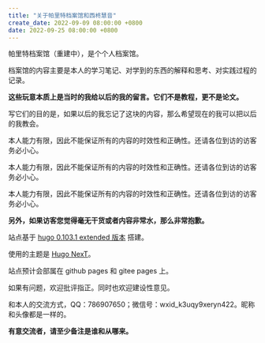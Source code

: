 ```yaml
---
title: "关于帕里特档案馆和西柊慧音"
create_date: 2022-09-09 08:00:00 +0800
date: 2022-09-25 08:00:00 +0800
---
```


帕里特档案馆（重建中），是个个人档案馆。

档案馆的内容主要是本人的学习笔记、对学到的东西的解释和思考、对实践过程的记录。

**这些玩意本质上是当时的我给以后的我的留言。它们不是教程，更不是论文。**

写它们的目的是，如果以后的我忘记了这块的内容，那么希望现在的我可以把以后的我教会。

本人能力有限，因此不能保证所有的内容的时效性和正确性。还请各位到访的访客务必小心。

本人能力有限，因此不能保证所有的内容的时效性和正确性。还请各位到访的访客务必小心。

本人能力有限，因此不能保证所有的内容的时效性和正确性。还请各位到访的访客务必小心。

**另外，如果访客您觉得毫无干货或者内容非常水，那么非常抱歉。**

站点基于 [hugo 0.103.1 extended 版本](https://github.com/gohugoio/hugo/releases) 搭建。

使用的主题是 [Hugo NexT](https://themes.gohugo.io/themes/hugo-theme-next)。

站点预计会部属在 github pages 和 gitee pages 上。

如果有问题，欢迎批评指正。同时也欢迎建设性意见。

和本人的交流方式，QQ：786907650；微信号：wxid_k3uqy9xeryn422。昵称和头像都是一样的。

**有意交流者，请至少备注是谁和从哪来。**
